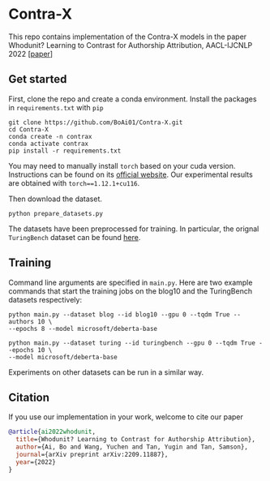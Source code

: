 # Contra-X

This repo contains implementation of the Contra-X models in the paper \
Whodunit? Learning to Contrast for Authorship Attribution, AACL-IJCNLP 2022 [[paper](https://arxiv.org/abs/2209.11887)]

## Get started

First, clone the repo and create a conda environment. Install the packages in `requirements.txt` with `pip`

```
git clone https://github.com/BoAi01/Contra-X.git
cd Contra-X
conda create -n contrax 
conda activate contrax
pip install -r requirements.txt 
```

You may need to manually install `torch` based on your cuda version. Instructions can be found on its [official website](https://pytorch.org/get-started/locally/). Our experimental results are obtained with `torch==1.12.1+cu116`.

Then download the dataset. 
```
python prepare_datasets.py
```
The datasets have been preprocessed for training. In particular, the orignal `TuringBench` dataset can be found [here](https://turingbench.ist.psu.edu/).

## Training

Command line arguments are specified in `main.py`. Here are two example commands that start the training jobs on the blog10 and the TuringBench datasets respectively: 
```
python main.py --dataset blog --id blog10 --gpu 0 --tqdm True --authors 10 \
--epochs 8 --model microsoft/deberta-base
```
```
python main.py --dataset turing --id turingbench --gpu 0 --tqdm True --epochs 10 \
--model microsoft/deberta-base 
```

Experiments on other datasets can be run in a similar way. 

## Citation
If you use our implementation in your work, welcome to cite our paper
```bibtex
@article{ai2022whodunit,
  title={Whodunit? Learning to Contrast for Authorship Attribution},
  author={Ai, Bo and Wang, Yuchen and Tan, Yugin and Tan, Samson},
  journal={arXiv preprint arXiv:2209.11887},
  year={2022}
}

```


